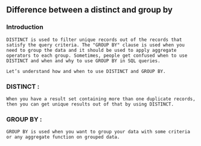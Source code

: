 ## Difference between a distinct and group by

### Introduction

    DISTINCT is used to filter unique records out of the records that satisfy the query criteria. The "GROUP BY" clause is used when you need to group the data and it should be used to apply aggregate operators to each group. Sometimes, people get confused when to use DISTINCT and when and why to use GROUP BY in SQL queries.
    
    Let’s understand how and when to use DISTINCT and GROUP BY.

### DISTINCT :

    When you have a result set containing more than one duplicate records, then you can get unique results out of that by using DISTINCT.

    
### GROUP BY :

    GROUP BY is used when you want to group your data with some criteria or any aggregate function on grouped data. 

